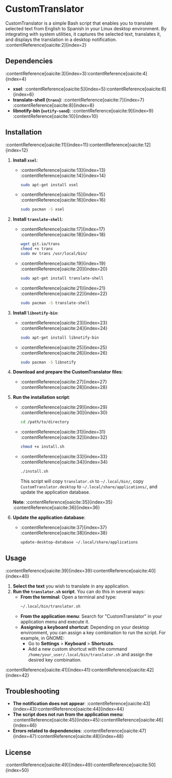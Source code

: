 # CustomTranslator

CustomTranslator is a simple Bash script that enables you to translate selected text from English to Spanish in your Linux desktop environment. By integrating with system utilities, it captures the selected text, translates it, and displays the translation in a desktop notification.&#8203;:contentReference[oaicite:2]{index=2}

## Dependencies

:contentReference[oaicite:3]{index=3}&#8203;:contentReference[oaicite:4]{index=4}

- **xsel**: :contentReference[oaicite:5]{index=5}&#8203;:contentReference[oaicite:6]{index=6}
- **translate-shell (`trans`)**: :contentReference[oaicite:7]{index=7}&#8203;:contentReference[oaicite:8]{index=8}
- **libnotify-bin (`notify-send`)**: :contentReference[oaicite:9]{index=9}&#8203;:contentReference[oaicite:10]{index=10}

## Installation

:contentReference[oaicite:11]{index=11}&#8203;:contentReference[oaicite:12]{index=12}

1. **Install `xsel`**:
   - :contentReference[oaicite:13]{index=13}&#8203;:contentReference[oaicite:14]{index=14}
     ```bash
     sudo apt-get install xsel
     ```
   - :contentReference[oaicite:15]{index=15}&#8203;:contentReference[oaicite:16]{index=16}
     ```bash
     sudo pacman -S xsel
     ```

2. **Install `translate-shell`**:
   - :contentReference[oaicite:17]{index=17}&#8203;:contentReference[oaicite:18]{index=18}
     ```bash
     wget git.io/trans
     chmod +x trans
     sudo mv trans /usr/local/bin/
     ```
   - :contentReference[oaicite:19]{index=19}&#8203;:contentReference[oaicite:20]{index=20}
     ```bash
     sudo apt-get install translate-shell
     ```
   - :contentReference[oaicite:21]{index=21}&#8203;:contentReference[oaicite:22]{index=22}
     ```bash
     sudo pacman -S translate-shell
     ```

3. **Install `libnotify-bin`**:
   - :contentReference[oaicite:23]{index=23}&#8203;:contentReference[oaicite:24]{index=24}
     ```bash
     sudo apt-get install libnotify-bin
     ```
   - :contentReference[oaicite:25]{index=25}&#8203;:contentReference[oaicite:26]{index=26}
     ```bash
     sudo pacman -S libnotify
     ```

4. **Download and prepare the CustomTranslator files**:
   - :contentReference[oaicite:27]{index=27}&#8203;:contentReference[oaicite:28]{index=28}

5. **Run the installation script**:
   - :contentReference[oaicite:29]{index=29}&#8203;:contentReference[oaicite:30]{index=30}
     ```bash
     cd /path/to/directory
     ```
   - :contentReference[oaicite:31]{index=31}&#8203;:contentReference[oaicite:32]{index=32}
     ```bash
     chmod +x install.sh
     ```
   - :contentReference[oaicite:33]{index=33}&#8203;:contentReference[oaicite:34]{index=34}
     ```bash
     ./install.sh
     ```
     This script will copy `translator.sh` to `~/.local/bin/`, copy `CustomTranslator.desktop` to `~/.local/share/applications/`, and update the application database.

   **Note**: :contentReference[oaicite:35]{index=35}&#8203;:contentReference[oaicite:36]{index=36}

6. **Update the application database**:
   - :contentReference[oaicite:37]{index=37}&#8203;:contentReference[oaicite:38]{index=38}
     ```bash
     update-desktop-database ~/.local/share/applications
     ```

## Usage

:contentReference[oaicite:39]{index=39}&#8203;:contentReference[oaicite:40]{index=40}

1. **Select the text** you wish to translate in any application.
2. **Run the `translator.sh` script**. You can do this in several ways:
   - **From the terminal**: Open a terminal and type:
     ```bash
     ~/.local/bin/translator.sh
     ```
   - **From the application menu**: Search for "CustomTranslator" in your application menu and execute it.
   - **Assigning a keyboard shortcut**: Depending on your desktop environment, you can assign a key combination to run the script. For example, in GNOME:
     - Go to **Settings** > **Keyboard** > **Shortcuts**.
     - Add a new custom shortcut with the command `/home/your_user/.local/bin/translator.sh` and assign the desired key combination.

:contentReference[oaicite:41]{index=41}&#8203;:contentReference[oaicite:42]{index=42}

## Troubleshooting

- **The notification does not appear**: :contentReference[oaicite:43]{index=43}&#8203;:contentReference[oaicite:44]{index=44}
- **The script does not run from the application menu**: :contentReference[oaicite:45]{index=45}&#8203;:contentReference[oaicite:46]{index=46}
- **Errors related to dependencies**: :contentReference[oaicite:47]{index=47}&#8203;:contentReference[oaicite:48]{index=48}

## License

:contentReference[oaicite:49]{index=49}&#8203;:contentReference[oaicite:50]{index=50}

